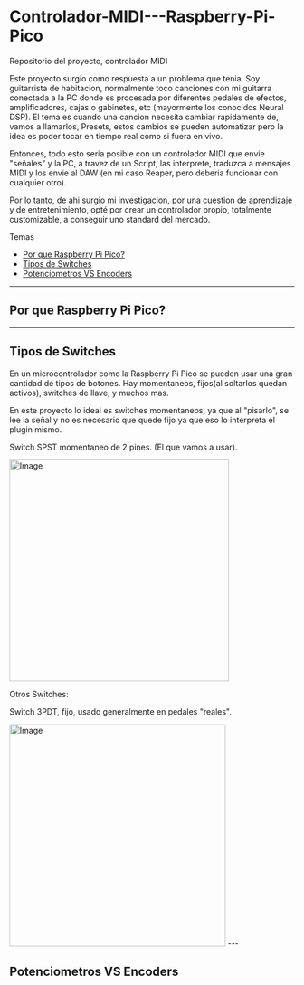 # Controlador-MIDI---Raspberry-Pi-Pico
Repositorio del proyecto, controlador MIDI 

Este proyecto surgio como respuesta a un problema que tenia. Soy guitarrista de habitacion, normalmente toco canciones con mi guitarra conectada a la PC donde es procesada por diferentes pedales de efectos, amplificadores, cajas o gabinetes, etc (mayormente los conocidos Neural DSP). El tema es cuando una cancion necesita cambiar rapidamente de, vamos a llamarlos, Presets, estos cambios se pueden automatizar pero la idea es poder tocar en tiempo real como si fuera en vivo.

Entonces, todo esto seria posible con un controlador MIDI que envie "señales" y la PC, a travez de un Script, las interprete, traduzca a mensajes MIDI y los envie al DAW (en mi caso Reaper, pero deberia funcionar con cualquier otro).

Por lo tanto, de ahi surgio mi investigacion, por una cuestion de aprendizaje y de entretenimiento, opté por crear un controlador propio, totalmente customizable, a conseguir uno standard del mercado.



Temas 
  - [Por que Raspberry Pi Pico?](#por-que-raspberry-pi-pico)
  - [Tipos de Switches](#tipos-de-switches)
  - [Potenciometros VS Encoders](#potenciometros-vs-encoders) 



---

## Por que Raspberry Pi Pico?

---

## Tipos de Switches
En un microcontrolador como la Raspberry Pi Pico se pueden usar una gran cantidad de tipos de botones.
Hay momentaneos, fijos(al soltarlos quedan activos), switches de llave, y muchos mas.

En este proyecto lo ideal es switches momentaneos, ya que al "pisarlo", se lee la señal y no es necesario que quede fijo ya que eso lo interpreta el plugin mismo.

Switch SPST momentaneo de 2 pines. (El que vamos a usar).

<img width="388" height="392" alt="Image" src="https://github.com/user-attachments/assets/17e246d7-9da3-4dea-b4a8-b0e387b4df0a" />

Otros Switches:

Switch 3PDT, fijo, usado generalmente en pedales "reales".

<img width="382" height="393" alt="Image" src="https://github.com/user-attachments/assets/4f1f8a2b-f182-4a67-8a08-1b82e0777838" />
---

## Potenciometros VS Encoders
